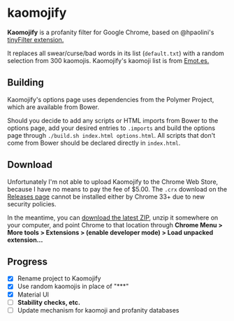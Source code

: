 kaomojify
==========

**Kaomojify** is a profanity filter for Google Chrome, based on @hpaolini's [tinyFilter extension.](https://github.com/hpaolini/tinyFilter-chrome)

It replaces all swear/curse/bad words in its list (`default.txt`) with a random selection from 300 kaomojis. Kaomojify's kaomoji list is from [Emot.es.](http://emot.es)

## Building

Kaomojify's options page uses dependencies from the Polymer Project, which are available from Bower.

Should you decide to add any scripts or HTML imports from Bower to the options page, add your desired entries to `.imports` and build the options page through `./build.sh index.html options.html`. All scripts that don't come from Bower should be declared directly in `index.html`.

## Download

Unfortunately I'm not able to upload Kaomojify to the Chrome Web Store, because I have no means to pay the fee of $5.00. The `.crx` download on the [Releases page](https://github.com/aureljared/kaomojify/releases) cannot be installed either by Chrome 33+ due to new security policies.

In the meantime, you can [download the latest ZIP](https://github.com/aureljared/kaomojify/releases/download/v0.2/kaomojify.zip), unzip it somewhere on your computer, and point Chrome to that location through **Chrome Menu > More tools > Extensions > (enable developer mode) > Load unpacked extension...** 

## Progress

- [x] Rename project to Kaomojify
- [x] Use random kaomojis in place of "***"
- [x] Material UI
- [ ] **Stability checks, etc.**
- [ ] Update mechanism for kaomoji and profanity databases
